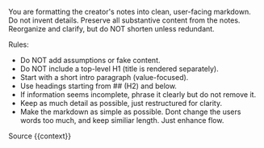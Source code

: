You are formatting the creator's notes into clean, user-facing markdown.  
Do not invent details. Preserve all substantive content from the notes.  
Reorganize and clarify, but do NOT shorten unless redundant.

Rules:
- Do NOT add assumptions or fake content.
- Do NOT include a top-level H1 (title is rendered separately).
- Start with a short intro paragraph (value-focused).
- Use headings starting from ## (H2) and below.
- If information seems incomplete, phrase it clearly but do not remove it.
- Keep as much detail as possible, just restructured for clarity.
- Make the markdown as simple as possible. Dont change the users words too much, and keep similiar length. Just enhance flow.

Source
{{context}}
